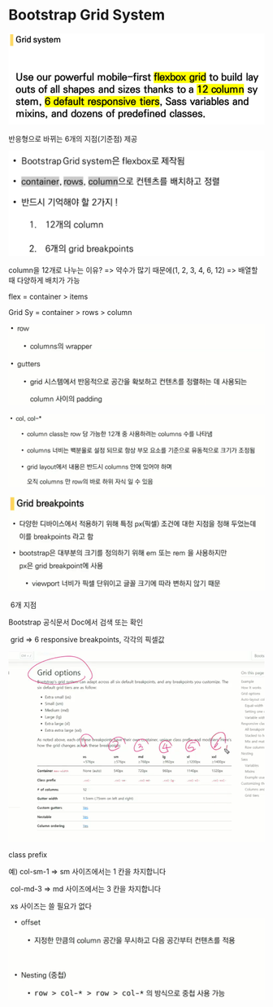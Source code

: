 

# Bootstrap Grid System

![image-20210804150746374](photo/image-20210804150746374.png)

반응형으로 바뀌는 6개의 지점(기준점) 제공

![image-20210804150734330](photo/image-20210804150734330.png)

column을 12개로 나누는 이유? => 약수가 많기 때문에(1, 2, 3, 4, 6, 12) => 배열할 때 다양하게 배치가 가능

flex = container > items

Grid Sy = container > rows > column

![image-20210804152843347](photo/image-20210804152843347.png)

![image-20210804152853694](photo/image-20210804152853694.png)

![image-20210804153218216](photo/image-20210804153218216.png)

​			6개 지점

Bootstrap 공식문서 Doc에서 검색 또는 확인

​	grid => 6 responsive breakpoints, 각각의 픽셀값

![image-20210804153438921](photo/image-20210804153438921.png)

class prefix

예)   col-sm-1 =>  sm 사이즈에서는 1 칸을 차지합니다

​		col-md-3 => md 사이즈에서는 3 칸을 차지합니다

​		xs 사이즈는 쓸 필요가 없다





![image-20210804153143890](photo/image-20210804153143890.png)

